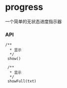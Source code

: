 # progress

一个简单的无状态进度指示器

### API

```
/**
  * 显示
  */
 show()

 /**
  * 显示
  */
 showFull(txt)
```



